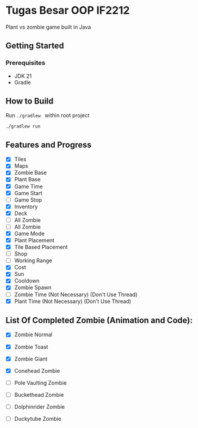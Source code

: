 # Tugas Besar OOP IF2212 
Plant vs zombie game built in Java

## Getting Started 

### Prerequisites
- JDK 21
- Gradle

## How to Build

Run ```./gradlew ``` within root project
```
./gradlew run
```
## Features and Progress
- [x]  Tiles
- [x]  Maps
- [x]  Zombie Base
- [x]  Plant Base
- [x]  Game Time 
- [x]  Game Start
- [ ]  Game Stop
- [x]  Inventory
- [x]  Deck
- [ ]  All Zombie
- [ ]  All Zombie
- [x]  Game Mode
- [x]  Plant Placement
- [x]  Tile Based Placement
- [ ]  Shop
- [ ]  Working Range
- [x]  Cost 
- [x]  Sun
- [x]  Cooldown
- [x]  Zombie Spawn
- [ ]  Zombie Time (Not Necessary) (Don't Use Thread)
- [x]  Plant Time (Not Necessary) (Don't Use Thread)

## List Of Completed Zombie (Animation and Code): 
- [x] Zombie Normal
- [x] Zombie Toast
- [x] Zombie Giant
- [x] Conehead Zombie
- [ ] Pole Vaulting Zombie
- [ ] Buckethead Zombie
- [ ] Dolphinrider Zombie
- [ ] Duckytube Zombie


